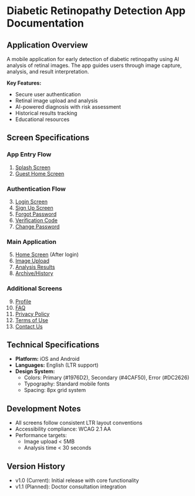 # Diabetic Retinopathy Detection App Documentation

## Application Overview
A mobile application for early detection of diabetic retinopathy using AI analysis of retinal images. The app guides users through image capture, analysis, and result interpretation.

**Key Features:**
- Secure user authentication
- Retinal image upload and analysis
- AI-powered diagnosis with risk assessment
- Historical results tracking
- Educational resources

## Screen Specifications

### App Entry Flow
1. [Splash Screen](splash_screen_specs.md)
2. [Guest Home Screen](guest_home_screen_specs.md)

### Authentication Flow
3. [Login Screen](login_screen_specs.md)
4. [Sign Up Screen](signup_specs.md)
2. [Forgot Password](forgot_password_specs.md)
3. [Verification Code](verification_code_specs.md)
4. [Change Password](change_password_specs.md)

### Main Application
5. [Home Screen](home_screen_specs.md) (After login)
6. [Image Upload](image_upload_screen_specs.md)
7. [Analysis Results](analysis_result_screen_specs.md)
8. [Archive/History](archive_history_screen_specs.md)

### Additional Screens
9. [Profile](profile_specs.md)
10. [FAQ](faq_screen_specs.md)
11. [Privacy Policy](privacy_policy_screen_specs.md)
12. [Terms of Use](terms_of_use_screen_specs.md)
13. [Contact Us](contact_us_screen_specs.md)

## Technical Specifications
- **Platform:** iOS and Android
- **Languages:** English (LTR support)
- **Design System:**
  - Colors: Primary (#1976D2), Secondary (#4CAF50), Error (#DC2626)
  - Typography: Standard mobile fonts
  - Spacing: 8px grid system

## Development Notes
- All screens follow consistent LTR layout conventions
- Accessibility compliance: WCAG 2.1 AA
- Performance targets:
  - Image upload < 5MB
  - Analysis time < 30 seconds

## Version History
- v1.0 (Current): Initial release with core functionality
- v1.1 (Planned): Doctor consultation integration